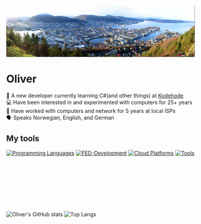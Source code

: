 <img src="pictures/tempbergenpanorama.jpg" />

# Oliver

💾 A new developer currently learning C#(and other things) at [Kodehode](https://www.kodehode.no/)
<br>
💻 Have been interested in and experimented with computers for 25+ years
<br>
🏢 Have worked with computers and network for 5 years at local ISPs
<br>
🗣️ Speaks Norwegian, English, and German

## My tools
[![Programming Languages](https://skillicons.dev/icons?i=cs,js,net)]()
[![FED-Development](https://skillicons.dev/icons?i=html,css)]()
[![Cloud Platforms](https://skillicons.dev/icons?i=azure)]()
[![Tools](https://skillicons.dev/icons?i=vscode,git)]()

<br>

<br>

<br>

<br>

<br>

<br>

<br>

![Oliver's GitHub stats](https://github-readme-stats.vercel.app/api?username=Tobe-Deleted&show_icons=true&theme=synthwave)
  ![Top Langs](https://github-readme-stats.vercel.app/api/top-langs/?username=Tobe-Deleted&layout=compact&theme=synthwave&Langs_count=10)
<!--
**Tobe-Deleted/Tobe-Deleted** is a ✨ _special_ ✨ repository because its `README.md` (this file) appears on your GitHub profile.

Here are some ideas to get you started:

- 🔭 I’m currently working on ...
- 🌱 I’m currently learning ...
- 👯 I’m looking to collaborate on ...
- 🤔 I’m looking for help with ...
- 💬 Ask me about ...
- 📫 How to reach me: ...
- 😄 Pronouns: ...
- ⚡ Fun fact: ...
  -->
